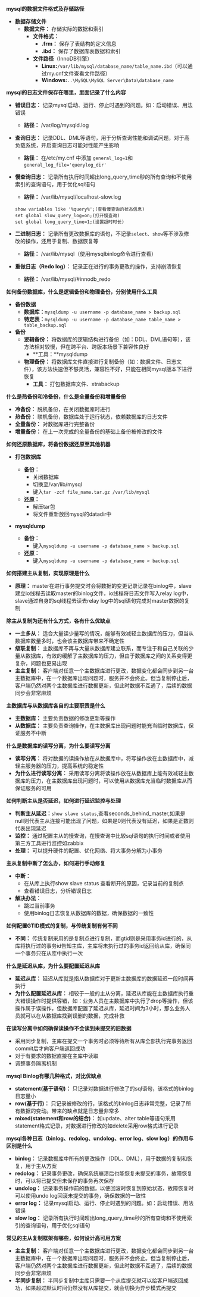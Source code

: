 **mysql的数据文件格式及存储路径**
- **数据存储文件**
    - **数据文件：** 存储实际的数据和索引
        - **文件格式：**
          - **.frm：** 保存了表结构的定义信息
          - **.ibd：** 保存了数据库表数据和索引
        - **文件路径**（InnoDB引擎）
            - **Linux:**`/var/lib/mysql/database_name/table_name.ibd`（可以通过my.cnf文件查看文件路径）
            - **Windows:**`..\MySQL\MySQL Server\Data\database_name`

**mysql的日志文件保存在哪里，里面记录了什么内容**

- **错误日志：** 记录mysql启动、运行、停止时遇到的问题。如：启动错误、用法错误
    - **路径：** /var/log/mysqld.log
- **查询日志：** 记录DDL、DML等语句，用于分析查询性能和调试问题，对于高负载系统，开启查询日志可能对性能产生影响
    - **路径：** 在/etc/my.cnf 中添加 `general_log=1`和`general_log_file='querylog_dir'`

- **慢查询日志：** 记录所有执行时间超出long_query_time秒的所有查询和不使用索引的查询语句，用于优化sql语句
    - **路径：** /var/lib/mysql/localhost-slow.log
    ```
    show variables like '%query%';(查看慢查询的状态信息)
    set global slow_query_log=on;(打开慢查询)
    set global long_query_time=1;(设置超时时长)
    ```
- **二进制日志：** 记录所有更改数据库的语句，不记录`select`、`show`等不涉及修改的操作，还用于复制、数据恢复等
  - **路径：** /var/lib/mysql（使用mysqlbinlog命令进行查看）
- **重做日志（Redo log）：** 记录正在进行的事务更改的操作，支持崩溃恢复
  - **路径：** /var/lib/mysql/#innodb_redo

**如何备份数据库，什么是逻辑备份和物理备份，分别使用什么工具**
- **备份数据**
  - **数据库：**`mysqldump -u username -p database_name > backup.sql`
  - **特定表：**`mysqldump -u username -p database_name table_name > table_backup.sql`
- **备份**
  - **逻辑备份：** 将数据库的逻辑结构进行备份（如：DDL、DML语句等），该方法相对较慢，但在跨平台、跨版本场景下兼容性良好
    - **工具：**mysqldump
  - **物理备份：** 将数据库文件直接进行复制备份（如：数据文件、日志文件），该方法快速但不够灵活，兼容性不好，只能在相同mysql版本下进行恢复
    - **工具：** 打包数据库文件、xtrabackup

**什么是热备份和冷备份，什么是全量备份和增量备份**
- **冷备份：** 脱机备份，在关闭数据库时进行
- **热备份：** 联机备份，数据库处于运行状态，依赖数据库的日志文件
- **全量备份：** 对数据库进行完整备份
- **增量备份：** 在上一次完成的全量备份的基础上备份被修改的文件

**如何还原数据库，将备份数据还原至其他机器**
- **打包数据库**
  - **备份：**
    - 关闭数据库
    - 切换至/var/lib/mysql
    - 键入`tar -zcf file_name.tar.gz /var/lib/mysql`
  - **还原：**
    -  解压tar包
    -  将文件重新放回mysql的datadir中

- **mysqldump**
  - **备份：**
    - 键入`mysqldump -u username -p database_name > backup.sql`
  - **还原：**
    - 键入``mysqldump -u username -p database_name < backup.sql``

**如何搭建主从复制，实现原理是什么**
- **原理：** master在进行事务提交时会将数据的变更记录记录在binlog中，slave建立io线程去读取master的binlog文件，io线程将日志文件写入relay log中，slave通过自身的sql线程去读去relay log中的sql语句完成对master数据的复制

**除主从复制为还有什么方式，各有什么优缺点**
- **一主多从：** 适合大量读少量写的情况，能够有效减轻主数据库的压力，但当从数据库数量多时，也会该主数据库带来不确定性 
- **级联复制：** 主数据库不再与大量从数据库建立联系，而专注于和自己关联的少量从数据库，有效的缓解了主数据库的压力，但由于数据库之间的关系变得更复杂，问题也更易出现
- **主主复制：** 客户端对任意一个主数据库进行更改，数据变化都会同步到另一台主数据库中，在一个数据库出现问题时，服务并不会终止。但当复制停止后，客户端仍然对两个主数据库进行数据更新，但此时数据不互通了，后续的数据同步会非常麻烦 

**主数据库与从数据库各自的主要职责是什么**
- **主数据库：** 主要负责数据的修改更新等操作
- **从数据库：** 主要负责查询操作，在主数据库出现问题时能充当临时数据库，保证服务不中断

**什么是数据库的读写分离，为什么要读写分离**
- **读写分离：** 将对数据的读操作放在从数据库中，将写操作放在主数据库中，减轻主服务器的压力，提高系统的稳定性
- **为什么进行读写分离：** 采用读写分离将读操作放在从数据库上能有效减轻主数据库的压力，在主数据库出现问题时，可以使用从数据库充当临时数据库从而保证服务的可用

**如何判断主从是否延迟，如何进行延迟监控与处理**
- **判断主从延迟：**`show slave status`,查看seconds_behind_master,如果是null则代表主从连接可能出现了问题，如果是0则代表没有延迟，如果是正数则代表出现延迟
- **监控：** 通过配置主从的慢查询，在慢查询中比较sql语句的执行时间或者使用第三方工具进行监控如zabbix
- **处理：** 可以提升硬件的配置、优化网络、将大事务分解为小事务

**主从复制中断了怎么办，如何进行手动修复**
- **中断：** 
  - 在从库上执行show slave status 查看断开的原因，记录当前的复制点
  - 查看错误日志，分析错误日志
- **解决办法：**
  - 跳过当前事务
  - 使用binlog日志恢复从数据库的数据，确保数据的一致性 

**如何配置GTID模式的复制，与传统复制有何不同**

- **不同：** 传统复制采用的是复制点进行复制，而gtid则是采用事务id进行的，从库将执行过的事务id告知主库，主库将未执行过的事务id返回给从库，确保同一个事务只在从库中执行一次

**什么是延迟从库，为什么要配置延迟从库**
- **延迟从库：** 延迟从库就是指从数据库对于更新主数据库的数据延迟一段时间再执行
- **为什么配置延迟从库：** 相较于一般的主从分离，延迟从库能在主数据库执行重大错误操作时提供容错，如：业务人员在主数据库中执行了drop等操作，但该操作属于误操作，但数据库配置了延迟从库，延迟时间为3小时，那么业务人员就可以在从数据库找到误删的数据，完成补救

**在读写分离中如何确保读操作不会读到未提交的旧数据**
- 采用同步复制，主库在提交一个事务时必须等待所有从库全部执行完事务返回commit后才向客户端返回成功
- 对于有要求的数据直接在主库中读取
- 调整事务隔离机制

**mysql Binlog有哪几种格式，对比优缺点**
- **statement(基于语句)：** 只记录对数据进行修改了的sql语句，该格式的binlog日志量小
- **row(基于行)：** 只记录被修改的行，该格式的binlog日志非常完整，记录了所有数据的变动。带来的缺点就是日志量非常多
- **mixed(statement和row的结合)：** 如update、alter table等语句采用statement格式记录，对数据进行修改的如delete采用row格式进行记录

**mysql各种日志（binlog、redolog、undolog、error log、slow log）的作用与区别是什么**
- **binlog：** 记录数据库中所有的更改操作（DDL、DML），用于数据的复制和恢复，用于主从方案
- **redolog：** 记录事务更改，确保系统崩溃后也能恢复未提交的事务，故障恢复时，可以将已提交但未保存的事务再次保存
- **undolog：** 记录事务操作前的数据，以便回滚时恢复到原始状态，故障恢复时可以使用undo log回滚未提交的事务，确保数据的一致性
- **error log：** 记录mysql启动、运行、停止时遇到的问题。如：启动错误、用法错误
- **slow log：** 记录所有执行时间超出long_query_time秒的所有查询和不使用索引的查询语句，用于优化sql语句

**常见的主从复制框架有哪些，如何设计高可用方案**
- **主主复制：** 客户端对任意一个主数据库进行更改，数据变化都会同步到另一台主数据库中，在一个数据库出现问题时，服务并不会终止。但当复制停止后，客户端仍然对两个主数据库进行数据更新，但此时数据不互通了，后续的数据同步会非常麻烦 
- **半同步复制：** 半同步复制中主库只需要一个从库提交就可以给客户端返回成功，如果超过默认时间仍然没有从库提交，就会切换为异步模式再提交


